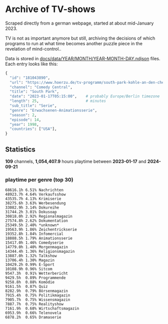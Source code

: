 # Archive of TV-shows

Scraped directly from a german webpage, started at about mid-January 2023.

TV is not as important anymore but still, archiving the decisions of which programs to run at what time
becomes another puzzle piece in the revelation of mind-control.. 

Data is stored in [docs/data/YEAR/MONTH/YEAR-MONTH-DAY.ndjson](docs/data/) files. 
Each entry looks like this:

```python
{
  "id": "181043890", 
  "url": "https://www.hoerzu.de/tv-programm/south-park-kohle-an-den-chefkoch/bid_181043890/", 
  "channel": "Comedy Central", 
  "title": "South Park", 
  "date": "2023-01-17T05:15:00",    # probably Europe/Berlin timezone 
  "length": 25,                     # minutes 
  "sub_title": "Serie", 
  "genre": "Erwachsenen-Animationsserie", 
  "season": 2, 
  "episode": 14, 
  "year": 1998, 
  "countries": ["USA"],
}
```

## Statistics

**109** channels, **1,054,407.9** hours playtime between **2023-01-17** and **2024-09-21**


### playtime per genre (top 30)

    68616.1h 6.51% Nachrichten
    48923.7h 4.64% Verkaufsshow
    43535.7h 4.13% Krimiserie
    38275.6h 3.63% Werbesendung
    33082.9h 3.14% Dokureihe
    31744.2h 3.01% Dokusoap
    30818.0h 2.92% Regionalmagazin
    27574.8h 2.62% Dokumentation
    25349.5h 2.40% *unknown*
    19563.9h 1.86% Zeichentrickserie
    19352.8h 1.84% Infomercial
    18888.5h 1.79% Animationsserie
    15417.0h 1.46% Comedyserie
    14779.0h 1.40% Morgenmagazin
    14344.4h 1.36% Religionsmagazin
    13887.0h 1.32% Talkshow
    13706.4h 1.30% Magazin
    10429.2h 0.99% E-Sport
    10108.9h 0.96% Sitcom
    9547.3h  0.91% Wetterbericht
    9429.5h  0.89% Programmende
    9258.8h  0.88% Komödie
    9161.5h  0.87% Quiz
    8282.9h  0.79% Börsenmagazin
    7915.4h  0.75% Politikmagazin
    7905.7h  0.75% Wissensmagazin
    7887.7h  0.75% Realityshow
    7161.9h  0.68% Wirtschaftsmagazin
    6953.9h  0.66% Telenovela
    6878.2h  0.65% Dramaserie
